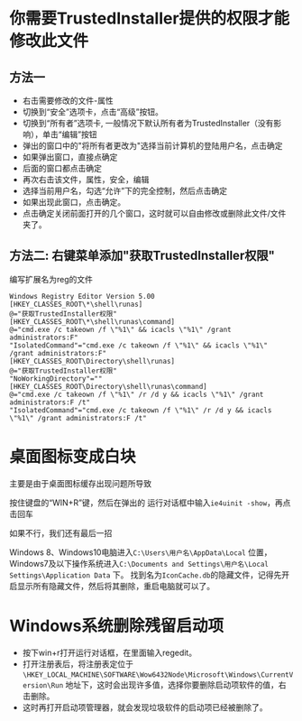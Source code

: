 # 你需要TrustedInstaller提供的权限才能修改此文件

## 方法一

* 右击需要修改的文件-属性
* 切换到“安全”选项卡，点击“高级”按钮。
* 切换到“所有者”选项卡, 一般情况下默认所有者为TrustedInstaller（没有影响），单击“编辑”按钮
* 弹出的窗口中的"将所有者更改为"选择当前计算机的登陆用户名，点击确定
* 如果弹出窗口，直接点确定
* 后面的窗口都点击确定
* 再次右击该文件，属性，安全，编辑
* 选择当前用户名，勾选“允许”下的完全控制，然后点击确定
* 如果出现此窗口，点击确定。
* 点击确定关闭前面打开的几个窗口，这时就可以自由修改或删除此文件/文件夹了。

## 方法二: 右键菜单添加"获取TrustedInstaller权限"

编写扩展名为reg的文件
```
Windows Registry Editor Version 5.00
[HKEY_CLASSES_ROOT\*\shell\runas]
@="获取TrustedInstaller权限"
[HKEY_CLASSES_ROOT\*\shell\runas\command]
@="cmd.exe /c takeown /f \"%1\" && icacls \"%1\" /grant administrators:F"
"IsolatedCommand"="cmd.exe /c takeown /f \"%1\" && icacls \"%1\" /grant administrators:F"
[HKEY_CLASSES_ROOT\Directory\shell\runas]
@="获取TrustedInstaller权限"
"NoWorkingDirectory"=""
[HKEY_CLASSES_ROOT\Directory\shell\runas\command]
@="cmd.exe /c takeown /f \"%1\" /r /d y && icacls \"%1\" /grant administrators:F /t"
"IsolatedCommand"="cmd.exe /c takeown /f \"%1\" /r /d y && icacls \"%1\" /grant administrators:F /t"
```

# 桌面图标变成白块

主要是由于桌面图标缓存出现问题所导致

按住键盘的“WIN+R”键，然后在弹出的 运行对话框中输入`ie4uinit -show`，再点击回车

如果不行，我们还有最后一招

Windows 8、Windows10电脑进入`C:\Users\用户名\AppData\Local` 位置，
Windows7及以下操作系统进入`C:\Documents and Settings\用户名\Local Settings\Application Data` 下。
找到名为`IconCache.db`的隐藏文件，记得先开启显示所有隐藏文件，然后将其删除，重启电脑就可以了。

# Windows系统删除残留启动项

* 按下win+r打开运行对话框，在里面输入regedit。
* 打开注册表后，将注册表定位于`\HKEY_LOCAL_MACHINE\SOFTWARE\Wow6432Node\Microsoft\Windows\CurrentVersion\Run` 地址下，这时会出现许多值，选择你要删除启动项软件的值，右击删除。
* 这时再打开启动项管理器，就会发现垃圾软件的启动项已经被删除了。

